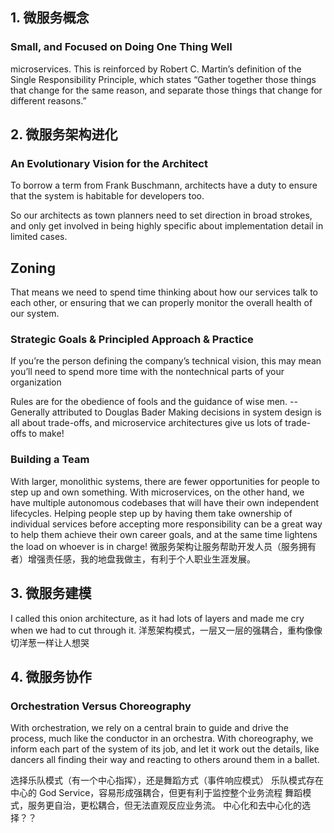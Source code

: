 
## 1. 微服务概念
### Small, and Focused on Doing One Thing Well
microservices. This is reinforced by Robert C. Martin’s definition of the Single Responsibility Principle, which states “Gather together those things that change for the same reason, and separate those things that change for different reasons.”


## 2. 微服务架构进化
### An Evolutionary Vision for the Architect
To borrow a term from Frank Buschmann, architects have a duty to ensure that the system is habitable for developers too.

So our architects as town planners need to set direction in broad strokes, and only get involved in being highly specific about implementation detail in limited cases.


## Zoning
That means we need to spend time thinking about how our services talk to each other, or ensuring that we can properly monitor the overall health of our system.


### Strategic Goals & Principled Approach & Practice
If you’re the person defining the company’s technical vision, this may mean you’ll need to spend more time with the nontechnical parts of your organization

Rules are for the obedience of fools and the guidance of wise men.  -- Generally attributed to Douglas Bader
Making decisions in system design is all about trade-offs, and microservice architectures give us lots of trade-offs to make!


### Building a Team
With larger, monolithic systems, there are fewer opportunities for people to step up and own something. With microservices, on the other hand, we have multiple autonomous codebases that will have their own independent lifecycles. Helping people step up by having them take ownership of individual services before accepting more responsibility can be a great way to help them achieve their own career goals, and at the same time lightens the load on whoever is in charge!
微服务架构让服务帮助开发人员（服务拥有者）增强责任感，我的地盘我做主，有利于个人职业生涯发展。


## 3. 微服务建模
I called this onion architecture, as it had lots of layers and made me cry when we had to cut through it.
洋葱架构模式，一层又一层的强耦合，重构像像切洋葱一样让人想哭


## 4. 微服务协作

### Orchestration Versus Choreography
With orchestration, we rely on a central brain to guide and drive the process, much like the conductor in an orchestra. With choreography, we inform each part of the system of its job, and let it work out the details, like dancers all finding their way and reacting to others around them in a ballet.

选择乐队模式（有一个中心指挥），还是舞蹈方式（事件响应模式）
乐队模式存在中心的 God Service，容易形成强耦合，但更有利于监控整个业务流程
舞蹈模式，服务更自治，更松耦合，但无法直观反应业务流。
中心化和去中心化的选择？？
